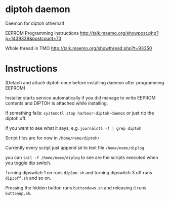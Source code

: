 diptoh daemon
=======

Daemon for diptoh otherhalf

EEPROM Programming instructions http://talk.maemo.org/showpost.php?p=1439339&postcount=73

Whole thread in TMO http://talk.maemo.org/showthread.php?t=93350

Instructions
=======

(Detach and attach diptoh once before installing daemon after programming EEPROM)

Installer starts service automatically if you did manage to write EEPROM contents and DIPTOH is attached while installing.

If something fails: ```systemctl stop harbour-diptoh-daemon``` or just rip the diptoh off.

If you want to see what it says, e.g. ```journalctl -f | grep diptoh```

Script files are for now in ```/home/nemo/diptoh/```

Currently every script just append ```$0``` to text file ```/home/nemo/diplog```

you can ```tail -f /home/nemo/diplog``` to see are the scripts executed when you toggle dip switch.

Turning dipswitch 1 on runs ```dip1on.sh``` and turning dipswitch 3 off runs ```dip3off.sh``` and so on.

Pressing the hidden button runs ```buttondown.sh``` and releasing it runs ```buttonup.sh```.

